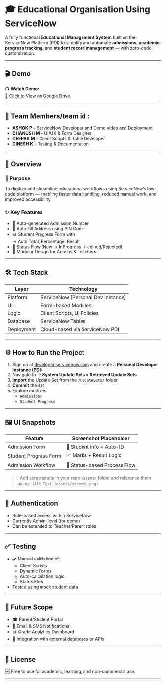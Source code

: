 # 🎓 Educational Organisation Using ServiceNow

A fully functional **Educational Management System** built on the ServiceNow Platform (PDI) to simplify and automate **admissions**, **academic progress tracking**, and **student record management** — with zero-code customization.

---

## 🎬 Demo

📺 **Watch Demo:**  
[🔗 Click to View on Google Drive](https://drive.google.com/file/d/1dFDx032dkQywMqGzrNqL88FQvA3s0aqe/view?usp=drive_link)

---

## 👥 Team Members/team id : 

- **ASHOK P** – ServiceNow Developer and Demo video and Deployment
- **DHANUSH M** – UI/UX & Form Designer  
- **DEEPAK M** – Client Scripts & Table Developer  
- **DINESH K** – Testing & Documentation
---

## 📌 Overview

### 🎯 Purpose  
To digitize and streamline educational workflows using ServiceNow’s low-code platform — enabling faster data handling, reduced manual work, and improved accessibility.

### ✨ Key Features

- 🔢 Auto-generated Admission Number  
- 📍 Auto-fill Address using PIN Code  
- 📊 Student Progress Form with  
  → Auto Total, Percentage, Result  
- 🔄 Status Flow (New → InProgress → Joined/Rejected)  
- 🧩 Modular Design for Admins & Teachers

---

## 🛠️ Tech Stack

| Layer       | Technology                       |
|-------------|----------------------------------|
| Platform    | ServiceNow (Personal Dev Instance) |
| UI          | Form-based Modules               |
| Logic       | Client Scripts, UI Policies      |
| Database    | ServiceNow Tables                |
| Deployment  | Cloud-based via ServiceNow PDI   |

---

## ⚙️ How to Run the Project

1. Sign up at [developer.servicenow.com](https://developer.servicenow.com) and create a **Personal Developer Instance (PDI)**  
2. Navigate to → **System Update Sets > Retrieved Update Sets**  
3. **Import** the Update Set from the `/UpdateSets/` folder  
4. **Commit** the set  
5. Explore modules:  
   - `Admissions`  
   - `Student Progress`

---

## 🖼️ UI Snapshots

| Feature              | Screenshot Placeholder |
|----------------------|------------------------|
| Admission Form       | 🧾 Student info + Auto-ID |
| Student Progress Form| 📈 Marks + Result Logic |
| Admission Workflow   | 🔄 Status-based Process Flow |

> ℹ️ Add screenshots in your repo `assets/` folder and reference them using `![Alt Text](assets/screen1.png)`

---

## 🔐 Authentication

- Role-based access within ServiceNow
- Currently Admin-level (for demo)
- Can be extended to Teacher/Parent roles

---

## ✅ Testing

- ✔️ Manual validation of:
  - Client Scripts  
  - Dynamic Forms  
  - Auto-calculation logic  
  - Status Flow  
- Tested using mock student data

---

## 🚀 Future Scope

- 🎓 Parent/Student Portal  
- 📩 Email & SMS Notifications  
- 📊 Grade Analytics Dashboard  
- 🧠 Integration with external databases or APIs

---

## 📜 License

🆓 Free to use for academic, learning, and non-commercial use.

---

